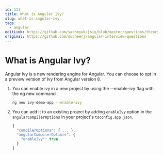 ```yaml
---
id: 111
title: What is Angular Ivy?
slug: what-is-angular-ivy
tags:
  - angular
editLink: https://github.com/sakhnyuk/jsiq/blob/master/questions/theory/angular/111.md
original: https://github.com/sudheerj/angular-interview-questions
---
```


# What is Angular Ivy?

Angular Ivy is a new rendering engine for Angular. You can choose to opt in a preview version of Ivy from Angular version 8.

1. You can enable ivy in a new project by using the --enable-ivy flag with the ng new command

   ```bash
   ng new ivy-demo-app --enable-ivy
   ```

2. You can add it to an existing project by adding `enableIvy` option in the `angularCompilerOptions` in your project's `tsconfig.app.json`.

   ```javascript
   {
     "compilerOptions": { ... },
     "angularCompilerOptions": {
       "enableIvy": true
     }
   }
   ```